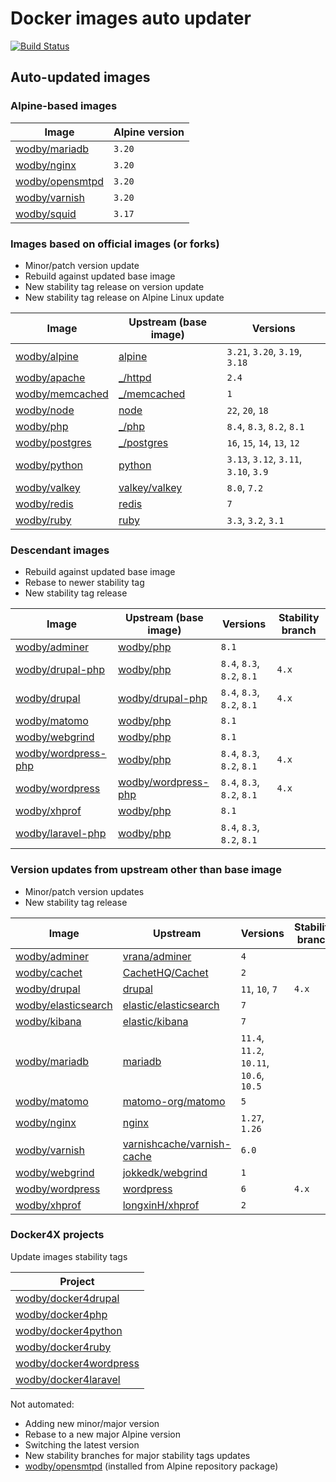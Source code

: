 # Docker images auto updater

[![Build Status](https://github.com/wodby/images/workflows/Update/badge.svg)](https://github.com/wodby/images/actions)

## Auto-updated images

### Alpine-based images

| Image             | Alpine version |
|-------------------|----------------|
| [wodby/mariadb]   | `3.20`         |
| [wodby/nginx]     | `3.20`         |
| [wodby/opensmtpd] | `3.20`         |
| [wodby/varnish]   | `3.20`         |
| [wodby/squid]     | `3.17`         |

### Images based on official images (or forks)

- Minor/patch version update
- Rebuild against updated base image
- New stability tag release on version update
- New stability tag release on Alpine Linux update

| Image             | Upstream (base image) | Versions                              |
|-------------------|-----------------------|---------------------------------------|
| [wodby/alpine]    | [alpine]              | `3.21`, `3.20`, `3.19`, `3.18`        |
| [wodby/apache]    | [_/httpd]             | `2.4`                                 |
| [wodby/memcached] | [_/memcached]         | `1`                                   |
| [wodby/node]      | [node]                | `22`, `20`, `18`                      |
| [wodby/php]       | [_/php]               | `8.4`, `8.3`, `8.2`, `8.1`            |
| [wodby/postgres]  | [_/postgres]          | `16`, `15`, `14`, `13`, `12`          |
| [wodby/python]    | [python]              | `3.13`, `3.12`, `3.11`, `3.10`, `3.9` |
| [wodby/valkey]    | [valkey/valkey]       | `8.0`, `7.2`                          |
| [wodby/redis]     | [redis]               | `7`                                   |
| [wodby/ruby]      | [ruby]                | `3.3`, `3.2`, `3.1`                   |

### Descendant images

- Rebuild against updated base image
- Rebase to newer stability tag
- New stability tag release

| Image                 | Upstream (base image) | Versions                   | Stability branch |
|-----------------------|-----------------------|----------------------------|------------------|
| [wodby/adminer]       | [wodby/php]           | `8.1`                      |                  |
| [wodby/drupal-php]    | [wodby/php]           | `8.4`, `8.3`, `8.2`, `8.1` | `4.x`            |
| [wodby/drupal]        | [wodby/drupal-php]    | `8.4`, `8.3`, `8.2`, `8.1` | `4.x`            |
| [wodby/matomo]        | [wodby/php]           | `8.1`                      |                  |
| [wodby/webgrind]      | [wodby/php]           | `8.1`                      |                  |
| [wodby/wordpress-php] | [wodby/php]           | `8.4`, `8.3`, `8.2`, `8.1` | `4.x`            |
| [wodby/wordpress]     | [wodby/wordpress-php] | `8.4`, `8.3`, `8.2`, `8.1` | `4.x`            |
| [wodby/xhprof]        | [wodby/php]           | `8.1`                      |                  |
| [wodby/laravel-php]   | [wodby/php]           | `8.4`, `8.3`, `8.2`, `8.1` |                  |

### Version updates from upstream other than base image

- Minor/patch version updates
- New stability tag release

| Image                 | Upstream                     | Versions                                 | Stability branch |
|-----------------------|------------------------------|------------------------------------------|------------------|
| [wodby/adminer]       | [vrana/adminer]              | `4`                                      |                  |
| [wodby/cachet]        | [CachetHQ/Cachet]            | `2`                                      |                  |
| [wodby/drupal]        | [drupal]                     | `11`, `10`, `7`                          | `4.x`            |
| [wodby/elasticsearch] | [elastic/elasticsearch]      | `7`                                      |                  |
| [wodby/kibana]        | [elastic/kibana]             | `7`                                      |                  |
| [wodby/mariadb]       | [mariadb]                    | `11.4`, `11.2`, `10.11`,  `10.6`, `10.5` |                  |
| [wodby/matomo]        | [matomo-org/matomo]          | `5`                                      |                  |
| [wodby/nginx]         | [nginx]                      | `1.27`, `1.26`                           |                  |
| [wodby/varnish]       | [varnishcache/varnish-cache] | `6.0`                                    |                  |
| [wodby/webgrind]      | [jokkedk/webgrind]           | `1`                                      |                  |
| [wodby/wordpress]     | [wordpress]                  | `6`                                      | `4.x`            |
| [wodby/xhprof]        | [longxinH/xhprof]            | `2`                                      |                  |

### Docker4X projects

Update images stability tags

| Project                  |
|--------------------------|
| [wodby/docker4drupal]    |
| [wodby/docker4php]       |
| [wodby/docker4python]    |
| [wodby/docker4ruby]      |
| [wodby/docker4wordpress] |
| [wodby/docker4laravel]   |

Not automated:

- Adding new minor/major version
- Rebase to a new major Alpine version
- Switching the latest version
- New stability branches for major stability tags updates
- [wodby/opensmtpd] (installed from Alpine repository package)

[adoptium/containers]: https://github.com/adoptium/containers

[alpine]: https://github.com/gliderlabs/docker-alpine

[CachetHQ/Cachet]: https://github.com/CachetHQ/Cachet

[drupal]: https://github.com/drupal/drupal

[elastic/elasticsearch]: https://github.com/elastic/elasticsearch

[elastic/kibana]: https://github.com/elastic/kibana

[httpd]: https://github.com/docker-library/httpd

[jokkedk/webgrind]: https://github.com/jokkedk/webgrind

[mariadb]: https://github.com/docker-library/mariadb

[matomo-org/matomo]: https://github.com/matomo-org/matomo

[memcached]: https://github.com/docker-library/memcached

[nginx]: https://github.com/docker-library/nginx

[node]: https://github.com/docker-library/node

[php]: https://github.com/docker-library/php

[postgres]: https://github.com/docker-library/postgres

[python]: https://github.com/docker-library/python

[valkey]: https://github.com/valkey-io/valkey-container

[redis]: https://github.com/docker-library/redis

[ruby]: https://github.com/docker-library/ruby

[varnishcache/varnish-cache]: https://github.com/varnishcache/varnish-cache

[vrana/adminer]: https://github.com/vrana/adminer

[longxinH/xhprof]: https://github.com/longxinH/xhprof

[wodby/adminer]: https://github.com/wodby/adminer

[wodby/alpine]: https://github.com/wodby/alpine

[wodby/apache]: https://github.com/wodby/apache

[_/memcached]: https://hub.docker.com/_/memcached

[_/postgres]: https://hub.docker.com/_/postgres

[_/php]: https://hub.docker.com/_/php

[valkey/valkey]: https://hub.docker.com/r/valkey/valkey

[wodby/cachet]: https://github.com/wodby/cachet

[wodby/docker4drupal]: https://github.com/wodby/docker4drupal

[wodby/docker4php]: https://github.com/wodby/docker4php

[wodby/docker4python]: https://github.com/wodby/docker4python

[wodby/docker4ruby]: https://github.com/wodby/docker4ruby

[wodby/docker4wordpress]: https://github.com/wodby/docker4wordpress

[wodby/docker4laravel]: https://github.com/wodby/docker4laravel

[wodby/drupal-php]: https://github.com/wodby/drupal-php

[wodby/laravel-php]: https://github.com/wodby/laravel-php

[wodby/drupal]: https://github.com/wodby/drupal

[wodby/elasticsearch]: https://github.com/wodby/elasticsearch

[_/httpd]: https://hub.docker.com/_/httpd

[wodby/kibana]: https://github.com/wodby/kibana

[wodby/mariadb]: https://github.com/wodby/mariadb

[wodby/matomo]: https://github.com/wodby/matomo

[wodby/memcached]: https://github.com/wodby/memcached

[wodby/nginx]: https://github.com/wodby/nginx

[wodby/node]: https://github.com/wodby/node

[wodby/openjdk]: https://github.com/wodby/openjdk

[wodby/opensmtpd]: https://github.com/wodby/opensmtpd

[wodby/php]: https://github.com/wodby/php

[wodby/postgres]: https://github.com/wodby/postgres

[wodby/python]: https://github.com/wodby/python

[wodby/valkey]: https://github.com/wodby/valkey

[wodby/redis]: https://github.com/wodby/redis

[wodby/ruby]: https://github.com/wodby/ruby

[wodby/varnish]: https://github.com/wodby/varnish

[wodby/webgrind]: https://github.com/wodby/webgrind

[wodby/wordpress-php]: https://github.com/wodby/wordpress-php

[wodby/wordpress]: https://github.com/wodby/wordpress

[wodby/xhprof]: https://github.com/wodby/xhprof

[wodby/squid]: https://github.com/wodby/squid

[wordpress]: https://github.com/WordPress/WordPress

